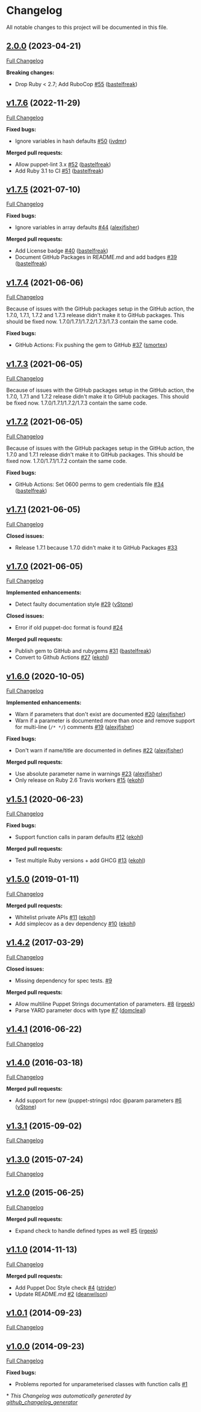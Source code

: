 # Changelog

All notable changes to this project will be documented in this file.

## [2.0.0](https://github.com/voxpupuli/puppet-lint-param-docs/tree/2.0.0) (2023-04-21)

[Full Changelog](https://github.com/voxpupuli/puppet-lint-param-docs/compare/v1.7.6...2.0.0)

**Breaking changes:**

- Drop Ruby \< 2.7; Add RuboCop [\#55](https://github.com/voxpupuli/puppet-lint-param-docs/pull/55) ([bastelfreak](https://github.com/bastelfreak))

## [v1.7.6](https://github.com/voxpupuli/puppet-lint-param-docs/tree/v1.7.6) (2022-11-29)

[Full Changelog](https://github.com/voxpupuli/puppet-lint-param-docs/compare/v1.7.5...v1.7.6)

**Fixed bugs:**

- Ignore variables in hash defaults [\#50](https://github.com/voxpupuli/puppet-lint-param-docs/pull/50) ([jvdmr](https://github.com/jvdmr))

**Merged pull requests:**

- Allow puppet-lint 3.x [\#52](https://github.com/voxpupuli/puppet-lint-param-docs/pull/52) ([bastelfreak](https://github.com/bastelfreak))
- Add Ruby 3.1 to CI [\#51](https://github.com/voxpupuli/puppet-lint-param-docs/pull/51) ([bastelfreak](https://github.com/bastelfreak))

## [v1.7.5](https://github.com/voxpupuli/puppet-lint-param-docs/tree/v1.7.5) (2021-07-10)

[Full Changelog](https://github.com/voxpupuli/puppet-lint-param-docs/compare/v1.7.4...v1.7.5)

**Fixed bugs:**

- Ignore variables in array defaults [\#44](https://github.com/voxpupuli/puppet-lint-param-docs/pull/44) ([alexjfisher](https://github.com/alexjfisher))

**Merged pull requests:**

- Add License badge [\#40](https://github.com/voxpupuli/puppet-lint-param-docs/pull/40) ([bastelfreak](https://github.com/bastelfreak))
- Document GitHub Packages in README.md and add badges [\#39](https://github.com/voxpupuli/puppet-lint-param-docs/pull/39) ([bastelfreak](https://github.com/bastelfreak))

## [v1.7.4](https://github.com/voxpupuli/puppet-lint-param-docs/tree/v1.7.4) (2021-06-06)

[Full Changelog](https://github.com/voxpupuli/puppet-lint-param-docs/compare/v1.7.3...v1.7.4)

Because of issues with the GitHub packages setup in the GitHub action, the 1.7.0, 1.7.1, 1.7.2 and 1.7.3 release didn't make it to GitHub packages. This should be fixed now. 1.7.0/1.7.1/1.7.2/1.7.3/1.7.3 contain the same code.

**Fixed bugs:**

- GitHub Actions: Fix pushing the gem to GitHub [\#37](https://github.com/voxpupuli/puppet-lint-param-docs/pull/37) ([smortex](https://github.com/smortex))

## [v1.7.3](https://github.com/voxpupuli/puppet-lint-param-docs/tree/v1.7.3) (2021-06-05)

[Full Changelog](https://github.com/voxpupuli/puppet-lint-param-docs/compare/v1.7.2...v1.7.3)

Because of issues with the GitHub packages setup in the GitHub action, the 1.7.0, 1.7.1 and 1.7.2 release didn't make it to GitHub packages. This should be fixed now. 1.7.0/1.7.1/1.7.2/1.7.3 contain the same code.

## [v1.7.2](https://github.com/voxpupuli/puppet-lint-param-docs/tree/v1.7.2) (2021-06-05)

[Full Changelog](https://github.com/voxpupuli/puppet-lint-param-docs/compare/v1.7.1...v1.7.2)

Because of issues with the GitHub packages setup in the GitHub action, the 1.7.0 and 1.7.1 release didn't make it to GitHub packages. This should be fixed now. 1.7.0/1.7.1/1.7.2 contain the same code.

**Fixed bugs:**

- GitHub Actions: Set 0600 perms to gem credentials file [\#34](https://github.com/voxpupuli/puppet-lint-param-docs/pull/34) ([bastelfreak](https://github.com/bastelfreak))

## [v1.7.1](https://github.com/voxpupuli/puppet-lint-param-docs/tree/v1.7.1) (2021-06-05)

[Full Changelog](https://github.com/voxpupuli/puppet-lint-param-docs/compare/v1.7.0...v1.7.1)

**Closed issues:**

- Release 1.7.1 because 1.7.0 didn't make it to GitHub Packages [\#33](https://github.com/voxpupuli/puppet-lint-param-docs/issues/33)

## [v1.7.0](https://github.com/voxpupuli/puppet-lint-param-docs/tree/v1.7.0) (2021-06-05)

[Full Changelog](https://github.com/voxpupuli/puppet-lint-param-docs/compare/v1.6.0...v1.7.0)

**Implemented enhancements:**

- Detect faulty documentation style [\#29](https://github.com/voxpupuli/puppet-lint-param-docs/pull/29) ([vStone](https://github.com/vStone))

**Closed issues:**

- Error if old puppet-doc format is found [\#24](https://github.com/voxpupuli/puppet-lint-param-docs/issues/24)

**Merged pull requests:**

- Publish gem to GitHub and rubygems [\#31](https://github.com/voxpupuli/puppet-lint-param-docs/pull/31) ([bastelfreak](https://github.com/bastelfreak))
- Convert to Github Actions [\#27](https://github.com/voxpupuli/puppet-lint-param-docs/pull/27) ([ekohl](https://github.com/ekohl))

## [v1.6.0](https://github.com/voxpupuli/puppet-lint-param-docs/tree/v1.6.0) (2020-10-05)

[Full Changelog](https://github.com/voxpupuli/puppet-lint-param-docs/compare/v1.5.1...v1.6.0)

**Implemented enhancements:**

- Warn if parameters that don't exist are documented [\#20](https://github.com/voxpupuli/puppet-lint-param-docs/pull/20) ([alexjfisher](https://github.com/alexjfisher))
- Warn if a parameter is documented more than once and remove support for multi-line \(`/* */`\) comments [\#19](https://github.com/voxpupuli/puppet-lint-param-docs/pull/19) ([alexjfisher](https://github.com/alexjfisher))

**Fixed bugs:**

- Don't warn if name/title are documented in defines [\#22](https://github.com/voxpupuli/puppet-lint-param-docs/pull/22) ([alexjfisher](https://github.com/alexjfisher))

**Merged pull requests:**

- Use absolute parameter name in warnings [\#23](https://github.com/voxpupuli/puppet-lint-param-docs/pull/23) ([alexjfisher](https://github.com/alexjfisher))
- Only release on Ruby 2.6 Travis workers [\#15](https://github.com/voxpupuli/puppet-lint-param-docs/pull/15) ([ekohl](https://github.com/ekohl))

## [v1.5.1](https://github.com/voxpupuli/puppet-lint-param-docs/tree/v1.5.1) (2020-06-23)

[Full Changelog](https://github.com/voxpupuli/puppet-lint-param-docs/compare/v1.5.0...v1.5.1)

**Fixed bugs:**

- Support function calls in param defaults [\#12](https://github.com/voxpupuli/puppet-lint-param-docs/pull/12) ([ekohl](https://github.com/ekohl))

**Merged pull requests:**

- Test multiple Ruby versions + add GHCG [\#13](https://github.com/voxpupuli/puppet-lint-param-docs/pull/13) ([ekohl](https://github.com/ekohl))

## [v1.5.0](https://github.com/voxpupuli/puppet-lint-param-docs/tree/v1.5.0) (2019-01-11)

[Full Changelog](https://github.com/voxpupuli/puppet-lint-param-docs/compare/v1.4.2...v1.5.0)

**Merged pull requests:**

- Whitelist private APIs [\#11](https://github.com/voxpupuli/puppet-lint-param-docs/pull/11) ([ekohl](https://github.com/ekohl))
- Add simplecov as a dev dependency [\#10](https://github.com/voxpupuli/puppet-lint-param-docs/pull/10) ([ekohl](https://github.com/ekohl))

## [v1.4.2](https://github.com/voxpupuli/puppet-lint-param-docs/tree/v1.4.2) (2017-03-29)

[Full Changelog](https://github.com/voxpupuli/puppet-lint-param-docs/compare/v1.4.1...v1.4.2)

**Closed issues:**

- Missing dependency for spec tests. [\#9](https://github.com/voxpupuli/puppet-lint-param-docs/issues/9)

**Merged pull requests:**

- Allow multiline Puppet Strings documentation of parameters. [\#8](https://github.com/voxpupuli/puppet-lint-param-docs/pull/8) ([irgeek](https://github.com/irgeek))
- Parse YARD parameter docs with type [\#7](https://github.com/voxpupuli/puppet-lint-param-docs/pull/7) ([domcleal](https://github.com/domcleal))

## [v1.4.1](https://github.com/voxpupuli/puppet-lint-param-docs/tree/v1.4.1) (2016-06-22)

[Full Changelog](https://github.com/voxpupuli/puppet-lint-param-docs/compare/v1.4.0...v1.4.1)

## [v1.4.0](https://github.com/voxpupuli/puppet-lint-param-docs/tree/v1.4.0) (2016-03-18)

[Full Changelog](https://github.com/voxpupuli/puppet-lint-param-docs/compare/v1.3.1...v1.4.0)

**Merged pull requests:**

- Add support for new \(puppet-strings\) rdoc @param parameters [\#6](https://github.com/voxpupuli/puppet-lint-param-docs/pull/6) ([vStone](https://github.com/vStone))

## [v1.3.1](https://github.com/voxpupuli/puppet-lint-param-docs/tree/v1.3.1) (2015-09-02)

[Full Changelog](https://github.com/voxpupuli/puppet-lint-param-docs/compare/v1.3.0...v1.3.1)

## [v1.3.0](https://github.com/voxpupuli/puppet-lint-param-docs/tree/v1.3.0) (2015-07-24)

[Full Changelog](https://github.com/voxpupuli/puppet-lint-param-docs/compare/v1.2.0...v1.3.0)

## [v1.2.0](https://github.com/voxpupuli/puppet-lint-param-docs/tree/v1.2.0) (2015-06-25)

[Full Changelog](https://github.com/voxpupuli/puppet-lint-param-docs/compare/v1.1.0...v1.2.0)

**Merged pull requests:**

- Expand check to handle defined types as well [\#5](https://github.com/voxpupuli/puppet-lint-param-docs/pull/5) ([irgeek](https://github.com/irgeek))

## [v1.1.0](https://github.com/voxpupuli/puppet-lint-param-docs/tree/v1.1.0) (2014-11-13)

[Full Changelog](https://github.com/voxpupuli/puppet-lint-param-docs/compare/v1.0.1...v1.1.0)

**Merged pull requests:**

- Add Puppet Doc Style check [\#4](https://github.com/voxpupuli/puppet-lint-param-docs/pull/4) ([strider](https://github.com/strider))
- Update README.md [\#2](https://github.com/voxpupuli/puppet-lint-param-docs/pull/2) ([deanwilson](https://github.com/deanwilson))

## [v1.0.1](https://github.com/voxpupuli/puppet-lint-param-docs/tree/v1.0.1) (2014-09-23)

[Full Changelog](https://github.com/voxpupuli/puppet-lint-param-docs/compare/v1.0.0...v1.0.1)

## [v1.0.0](https://github.com/voxpupuli/puppet-lint-param-docs/tree/v1.0.0) (2014-09-23)

[Full Changelog](https://github.com/voxpupuli/puppet-lint-param-docs/compare/8009750386fc1a1b9ab53331d5d42e1c6c45a979...v1.0.0)

**Fixed bugs:**

- Problems reported for unparameterised classes with function calls [\#1](https://github.com/voxpupuli/puppet-lint-param-docs/issues/1)



\* *This Changelog was automatically generated by [github_changelog_generator](https://github.com/github-changelog-generator/github-changelog-generator)*
